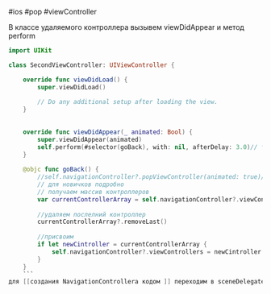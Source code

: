 #ios #pop #viewController 

В классе удаляемого контроллера вызывем viewDidAppear  и метод perform

```swift 
import UIKit

class SecondViewController: UIViewController {

    override func viewDidLoad() {
        super.viewDidLoad()
        
        // Do any additional setup after loading the view.
    }
    
    
    override func viewDidAppear(_ animated: Bool) {
        super.viewDidAppear(animated)
        self.perform(#selector(goBack), with: nil, afterDelay: 3.0)// таймер 3 сек
    }
    
    @objc func goBack() {
        //self.navigationController?.popViewController(animated: true)//это не для новичков
        // для новичков подробно
        // получаем массив контроллеров
        var currentControllerArray = self.navigationController?.viewControllers
        
        //удаляем послелний контроллер
        currentControllerArray?.removeLast()
        
        //присвоим
        if let newCintroller = currentControllerArray {
            self.navigationController?.viewControllers = newCintroller
        }
    }
    ```
для [[создания NavigationControllera кодом ]] переходим в sceneDelegate